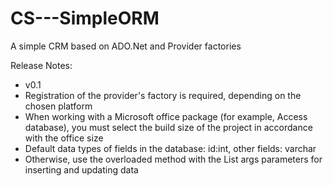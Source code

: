 # CS---SimpleORM
A simple CRM based on ADO.Net and Provider factories

Release Notes:
- v0.1
- Registration of the provider's factory is required, depending on the chosen platform
- When working with a Microsoft office package (for example, Access database), you must select the build size of the project in accordance with the office size
- Default data types of fields in the database: id:int, other fields: varchar
- Otherwise, use the overloaded method with the List<DbParametr> args parameters for inserting and updating data
